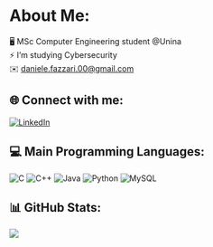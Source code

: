 # About Me:
🖥️ MSc Computer Engineering student @Unina <br> ⚡ I’m studying Cybersecurity <br> ✉️ daniele.fazzari.00@gmail.com

## 🌐 Connect with me:
[![LinkedIn](https://img.shields.io/badge/LinkedIn-%230077B5.svg?logo=linkedin&logoColor=white)](https://www.linkedin.com/in/daniele-fazzari-48b24a23a) 

## 💻 Main Programming Languages:
![C](https://img.shields.io/badge/c-%2300599C.svg?style=for-the-badge&logo=c&logoColor=white) ![C++](https://img.shields.io/badge/c++-%2300599C.svg?style=for-the-badge&logo=c%2B%2B&logoColor=white) ![Java](https://img.shields.io/badge/java-%23ED8B00.svg?style=for-the-badge&logo=java&logoColor=white) ![Python](https://img.shields.io/badge/python-3670A0?style=for-the-badge&logo=python&logoColor=ffdd54) ![MySQL](https://img.shields.io/badge/mysql-%2300f.svg?style=for-the-badge&logo=mysql&logoColor=white) 

## 📊 GitHub Stats:
![](https://github-readme-stats-DanieleFazzari.vercel.app/api/top-langs/?username=DanieleFazzari&theme=dark&hide_border=false&include_all_commits=true&count_private=true&layout=compact)
